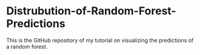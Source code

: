 # Distrubution-of-Random-Forest-Predictions
This is the GitHub repository of my tutorial on visualizing the predictions of a random forest.

